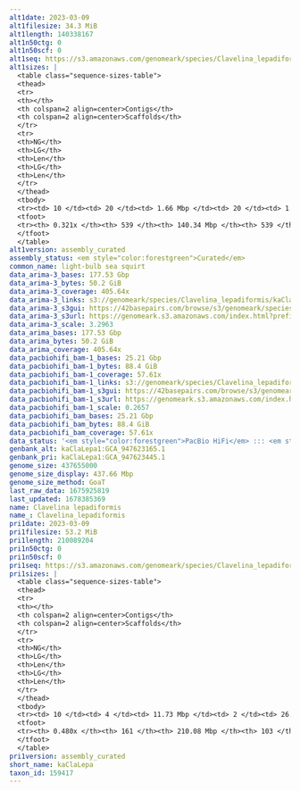 ```yaml
---
alt1date: 2023-03-09
alt1filesize: 34.3 MiB
alt1length: 140338167
alt1n50ctg: 0
alt1n50scf: 0
alt1seq: https://s3.amazonaws.com/genomeark/species/Clavelina_lepadiformis/kaClaLepa1/assembly_curated/kaClaLepa1.alt.cur.20230309.fasta.gz
alt1sizes: |
  <table class="sequence-sizes-table">
  <thead>
  <tr>
  <th></th>
  <th colspan=2 align=center>Contigs</th>
  <th colspan=2 align=center>Scaffolds</th>
  </tr>
  <tr>
  <th>NG</th>
  <th>LG</th>
  <th>Len</th>
  <th>LG</th>
  <th>Len</th>
  </tr>
  </thead>
  <tbody>
  <tr><td> 10 </td><td> 20 </td><td> 1.66 Mbp </td><td> 20 </td><td> 1.66 Mbp </td></tr>  <tr><td> 20 </td><td> 62 </td><td> 0.60 Mbp </td><td> 62 </td><td> 0.60 Mbp </td></tr>  <tr><td> 30 </td><td> 282 </td><td> 60.11 Kbp </td><td> 282 </td><td> 60.11 Kbp </td></tr>  <tr><td> 40 </td><td> 0 </td><td>  </td><td> 0 </td><td>  </td></tr>  <tr style="background-color:#cccccc;"><td> 50 </td><td> 0 </td><td>  </td><td> 0 </td><td>  </td></tr>  <tr><td> 60 </td><td> 0 </td><td>  </td><td> 0 </td><td>  </td></tr>  <tr><td> 70 </td><td> 0 </td><td>  </td><td> 0 </td><td>  </td></tr>  <tr><td> 80 </td><td> 0 </td><td>  </td><td> 0 </td><td>  </td></tr>  <tr><td> 90 </td><td> 0 </td><td>  </td><td> 0 </td><td>  </td></tr>  <tr><td> 100 </td><td> 0 </td><td>  </td><td> 0 </td><td>  </td></tr>  </tbody>
  <tfoot>
  <tr><th> 0.321x </th><th> 539 </th><th> 140.34 Mbp </th><th> 539 </th><th> 140.34 Mbp </th></tr>
  </tfoot>
  </table>
alt1version: assembly_curated
assembly_status: <em style="color:forestgreen">Curated</em>
common_name: light-bulb sea squirt
data_arima-3_bases: 177.53 Gbp
data_arima-3_bytes: 50.2 GiB
data_arima-3_coverage: 405.64x
data_arima-3_links: s3://genomeark/species/Clavelina_lepadiformis/kaClaLepa3/genomic_data/arima/<br>
data_arima-3_s3gui: https://42basepairs.com/browse/s3/genomeark/species/Clavelina_lepadiformis/kaClaLepa3/genomic_data/arima/
data_arima-3_s3url: https://genomeark.s3.amazonaws.com/index.html?prefix=species/Clavelina_lepadiformis/kaClaLepa3/genomic_data/arima/
data_arima-3_scale: 3.2963
data_arima_bases: 177.53 Gbp
data_arima_bytes: 50.2 GiB
data_arima_coverage: 405.64x
data_pacbiohifi_bam-1_bases: 25.21 Gbp
data_pacbiohifi_bam-1_bytes: 88.4 GiB
data_pacbiohifi_bam-1_coverage: 57.61x
data_pacbiohifi_bam-1_links: s3://genomeark/species/Clavelina_lepadiformis/kaClaLepa1/genomic_data/pacbio_hifi/<br>
data_pacbiohifi_bam-1_s3gui: https://42basepairs.com/browse/s3/genomeark/species/Clavelina_lepadiformis/kaClaLepa1/genomic_data/pacbio_hifi/
data_pacbiohifi_bam-1_s3url: https://genomeark.s3.amazonaws.com/index.html?prefix=species/Clavelina_lepadiformis/kaClaLepa1/genomic_data/pacbio_hifi/
data_pacbiohifi_bam-1_scale: 0.2657
data_pacbiohifi_bam_bases: 25.21 Gbp
data_pacbiohifi_bam_bytes: 88.4 GiB
data_pacbiohifi_bam_coverage: 57.61x
data_status: '<em style="color:forestgreen">PacBio HiFi</em> ::: <em style="color:forestgreen">Arima</em>'
genbank_alt: kaClaLepa1:GCA_947623165.1
genbank_pri: kaClaLepa1:GCA_947623445.1
genome_size: 437655000
genome_size_display: 437.66 Mbp
genome_size_method: GoaT
last_raw_data: 1675925819
last_updated: 1678385369
name: Clavelina lepadiformis
name_: Clavelina_lepadiformis
pri1date: 2023-03-09
pri1filesize: 53.2 MiB
pri1length: 210089204
pri1n50ctg: 0
pri1n50scf: 0
pri1seq: https://s3.amazonaws.com/genomeark/species/Clavelina_lepadiformis/kaClaLepa1/assembly_curated/kaClaLepa1.pri.cur.20230309.fasta.gz
pri1sizes: |
  <table class="sequence-sizes-table">
  <thead>
  <tr>
  <th></th>
  <th colspan=2 align=center>Contigs</th>
  <th colspan=2 align=center>Scaffolds</th>
  </tr>
  <tr>
  <th>NG</th>
  <th>LG</th>
  <th>Len</th>
  <th>LG</th>
  <th>Len</th>
  </tr>
  </thead>
  <tbody>
  <tr><td> 10 </td><td> 4 </td><td> 11.73 Mbp </td><td> 2 </td><td> 26.54 Mbp </td></tr>  <tr><td> 20 </td><td> 8 </td><td> 9.25 Mbp </td><td> 4 </td><td> 25.07 Mbp </td></tr>  <tr><td> 30 </td><td> 13 </td><td> 7.68 Mbp </td><td> 6 </td><td> 20.77 Mbp </td></tr>  <tr><td> 40 </td><td> 22 </td><td> 3.46 Mbp </td><td> 8 </td><td> 19.51 Mbp </td></tr>  <tr style="background-color:#cccccc;"><td> 50 </td><td> 0 </td><td style="background-color:#ff8888;">  </td><td> 0 </td><td style="background-color:#ff8888;">  </td></tr>  <tr><td> 60 </td><td> 0 </td><td>  </td><td> 0 </td><td>  </td></tr>  <tr><td> 70 </td><td> 0 </td><td>  </td><td> 0 </td><td>  </td></tr>  <tr><td> 80 </td><td> 0 </td><td>  </td><td> 0 </td><td>  </td></tr>  <tr><td> 90 </td><td> 0 </td><td>  </td><td> 0 </td><td>  </td></tr>  <tr><td> 100 </td><td> 0 </td><td>  </td><td> 0 </td><td>  </td></tr>  </tbody>
  <tfoot>
  <tr><th> 0.480x </th><th> 161 </th><th> 210.08 Mbp </th><th> 103 </th><th> 210.09 Mbp </th></tr>
  </tfoot>
  </table>
pri1version: assembly_curated
short_name: kaClaLepa
taxon_id: 159417
---
```

